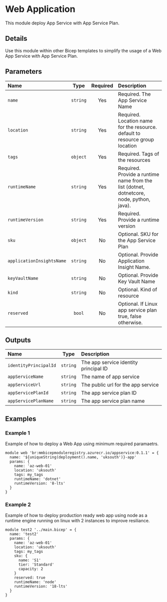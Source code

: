 # Web Application

This module deploy App Service with App Service Plan.

## Details

Use this module within other Bicep templates to simplify the usage of a Web App Service with App Service Plan.

## Parameters

| Name                      |   Type   | Required | Description                                                                              |
| :------------------------ | :------: | :------: | :--------------------------------------------------------------------------------------- |
| `name`                    | `string` |   Yes    | Required. The App Service Name                                                           |
| `location`                | `string` |   Yes    | Required. Location name for the resource. default to resource group location             |
| `tags`                    | `object` |   Yes    | Required. Tags of the resources                                                          |
| `runtimeName`             | `string` |   Yes    | Required. Provide a runtime name from the list (dotnet, dotnetcore, node, python, java). |
| `runtimeVersion`          | `string` |   Yes    | Required. Provide a runtime version                                                      |
| `sku`                     | `object` |    No    | Optional. SKU for the App Service Plan                                                   |
| `applicationInsightsName` | `string` |    No    | Optional. Provide Application Insight Name.                                              |
| `keyVaultName`            | `string` |    No    | Optional. Provide Key Vault Name                                                         |
| `kind`                    | `string` |    No    | Optional. Kind of resource                                                               |
| `reserved`                |  `bool`  |    No    | Optional. If Linux app service plan true, false otherwise.                               |

## Outputs

| Name                  |   Type   | Description                           |
| :-------------------- | :------: | :------------------------------------ |
| `identityPrincipalId` | `string` | The app service identity principal ID |
| `appServiceName`      | `string` | The name of app service               |
| `appServiceUrl`       | `string` | The public url for the app service    |
| `appServicePlanId`    | `string` | The app service plan ID               |
| `appServicePlanName`  | `string` | The app service plan name             |

## Examples

### Example 1

Example of how to deploy a Web App using minimum required paramaetrs.

```bicep
module web 'br:mmbicepmoduleregistry.azurecr.io/appservice:0.1.1' = {
  name: '${uniqueString(deployment().name, 'uksouth')}-app'
  params: {
    name: 'az-web-01'
    location: 'uksouth'
    tags: my_tags
    runtimeName: 'dotnet'
    runtimeVersion: '8-lts'
  }
}
```

### Example 2

Example of how to deploy production ready web app using node as a runtime engine running on linux with 2 instances to improve resiliance.

```bicep
module test2 '../main.bicep' = {
  name: 'test2'
  params: {
    name: 'az-web-01'
    location: 'uksouth'
    tags: my_tags
    sku: {
      name: 'S1'
      tier: 'Standard'
      capacity: 2
    }
    reserved: true
    runtimeName: 'node'
    runtimeVersion: '18-lts'
  }
}
```
